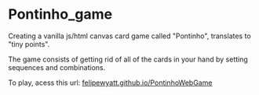 # Pontinho_game

Creating a vanilla js/html canvas card game called "Pontinho", translates to "tiny points".

The game consists of getting rid of all of the cards in your hand by setting sequences and combinations.

To play, acess this url: [felipewyatt.github.io/PontinhoWebGame](https://felipewyatt.github.io/PontinhoWebGame/)

